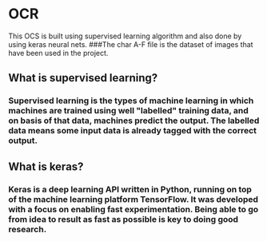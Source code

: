 # OCR
This OCS is built using supervised learning algorithm and also done by using keras neural nets.
###The char A-F file is the dataset of images that have been used in the project.
## What is supervised learning?
### Supervised learning is the types of machine learning in which machines are trained using well "labelled" training data, and on basis of that data, machines predict the output. The labelled data means some input data is already tagged with the correct output.

## What is keras?
### Keras is a deep learning API written in Python, running on top of the machine learning platform TensorFlow. It was developed with a focus on enabling fast experimentation. Being able to go from idea to result as fast as possible is key to doing good research.
